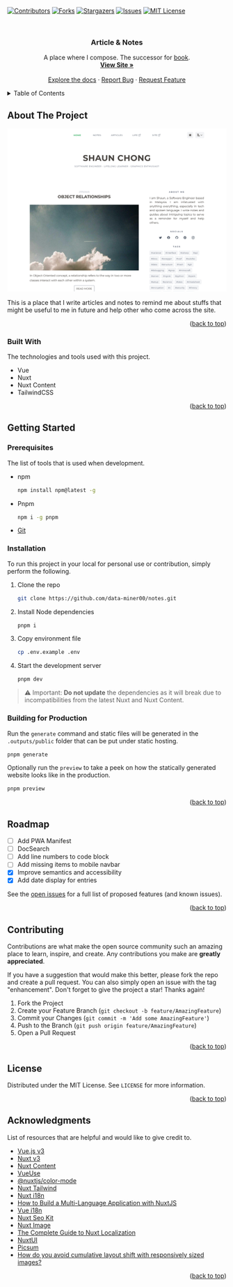 <a name="readme-top"></a>

<!-- PROJECT SHIELDS -->

[![Contributors][contributors-shield]][contributors-url]
[![Forks][forks-shield]][forks-url]
[![Stargazers][stars-shield]][stars-url]
[![Issues][issues-shield]][issues-url]
[![MIT License][license-shield]][license-url]

<!-- PROJECT LOGO -->
<br />
<div align="center">

  <h3 align="center">Article & Notes</h3>

  <p align="center">
    A place where I compose. The successor for <a href="https://github.com/data-miner00/book">book</a>.
    <br />
    <a href="https://notes.mumk.dev"><strong>View Site »</strong></a>
    <br />
    <br />
    <a href="https://github.com/data-miner00/notes">Explore the docs</a>
    ·
    <a href="https://github.com/data-miner00/notes/issues">Report Bug</a>
    ·
    <a href="https://github.com/data-miner00/notes/issues">Request Feature</a>
  </p>
</div>

<!-- TABLE OF CONTENTS -->
<details>
  <summary>Table of Contents</summary>
  <ol>
    <li>
      <a href="#about-the-project">About The Project</a>
      <ul>
        <li><a href="#built-with">Built With</a></li>
      </ul>
    </li>
    <li>
      <a href="#getting-started">Getting Started</a>
      <ul>
        <li><a href="#prerequisites">Prerequisites</a></li>
        <li><a href="#installation">Installation</a></li>
      </ul>
    </li>
    <li><a href="#roadmap">Roadmap</a></li>
    <li><a href="#contributing">Contributing</a></li>
    <li><a href="#license">License</a></li>
    <li><a href="#acknowledgments">Acknowledgments</a></li>
  </ol>
</details>

<!-- ABOUT THE PROJECT -->

## About The Project

![Project screenshot](/assets/images/screenshot.png)

This is a place that I write articles and notes to remind me about stuffs that might be useful to me in future and help other who come across the site.

<p align="right">(<a href="#readme-top">back to top</a>)</p>

### Built With

The technologies and tools used with this project.

- Vue
- Nuxt
- Nuxt Content
- TailwindCSS

<p align="right">(<a href="#readme-top">back to top</a>)</p>

<!-- GETTING STARTED -->

## Getting Started

### Prerequisites

The list of tools that is used when development.

- npm
  ```sh
  npm install npm@latest -g
  ```
- Pnpm
  ```sh
  npm i -g pnpm
  ```
- [Git](https://git-scm.com/downloads)

### Installation

To run this project in your local for personal use or contribution, simply perform the following.

1. Clone the repo
   ```sh
   git clone https://github.com/data-miner00/notes.git
   ```
2. Install Node dependencies
   ```sh
   pnpm i
   ```
3. Copy environment file
   ```sh
   cp .env.example .env
   ```
4. Start the development server
   ```sh
   pnpm dev
   ```

> ⚠️ Important: **Do not update** the dependencies as it will break due to incompatibilities from the latest Nuxt and Nuxt Content.

### Building for Production

Run the `generate` command and static files will be generated in the `.outputs/public` folder that can be put under static hosting.

```sh
pnpm generate
```

Optionally run the `preview` to take a peek on how the statically generated website looks like in the production.

```sh
pnpm preview
```

<p align="right">(<a href="#readme-top">back to top</a>)</p>

<!-- ROADMAP -->

## Roadmap

- [ ] Add PWA Manifest
- [ ] DocSearch
- [ ] Add line numbers to code block
- [ ] Add missing items to mobile navbar
- [x] Improve semantics and accessibility
- [x] Add date display for entries

See the [open issues](https://github.com/data-miner00/notes/issues) for a full list of proposed features (and known issues).

<p align="right">(<a href="#readme-top">back to top</a>)</p>

<!-- CONTRIBUTING -->

## Contributing

Contributions are what make the open source community such an amazing place to learn, inspire, and create. Any contributions you make are **greatly appreciated**.

If you have a suggestion that would make this better, please fork the repo and create a pull request. You can also simply open an issue with the tag "enhancement".
Don't forget to give the project a star! Thanks again!

1. Fork the Project
2. Create your Feature Branch (`git checkout -b feature/AmazingFeature`)
3. Commit your Changes (`git commit -m 'Add some AmazingFeature'`)
4. Push to the Branch (`git push origin feature/AmazingFeature`)
5. Open a Pull Request

<p align="right">(<a href="#readme-top">back to top</a>)</p>

<!-- LICENSE -->

## License

Distributed under the MIT License. See `LICENSE` for more information.

<p align="right">(<a href="#readme-top">back to top</a>)</p>

<!-- ACKNOWLEDGMENTS -->

## Acknowledgments

List of resources that are helpful and would like to give credit to.

- [Vue.js v3](https://vuejs.org/)
- [Nuxt v3](https://nuxt.com/)
- [Nuxt Content](https://content.nuxtjs.org)
- [VueUse](https://vueuse.org/)
- [@nuxtjs/color-mode](https://color-mode.nuxtjs.org/)
- [Nuxt Tailwind](https://tailwindcss.nuxtjs.org/)
- [Nuxt i18n](https://v8.i18n.nuxtjs.org/)
- [How to Build a Multi-Language Application with NuxtJS](https://crowdin.com/blog/2023/01/24/nuxt-js-i18n-tutorial)
- [Vue i18n](https://vue-i18n.intlify.dev/)
- [Nuxt Seo Kit](https://github.com/harlan-zw/nuxt-seo-kit)
- [Nuxt Image](https://image.nuxtjs.org/)
- [The Complete Guide to Nuxt Localization](https://phrase.com/blog/posts/nuxt-js-tutorial-i18n/)
- [NuxtUI](https://ui.nuxt.com/pro/prose/callout)
- [Picsum](https://picsum.photos/)
- [How do you avoid cumulative layout shift with responsively sized images?](https://webmasters.stackexchange.com/questions/132280/how-do-you-avoid-cumulative-layout-shift-with-responsively-sized-images)

<p align="right">(<a href="#readme-top">back to top</a>)</p>

<!-- MARKDOWN LINKS & IMAGES -->

[contributors-shield]: https://img.shields.io/github/contributors/data-miner00/notes.svg?style=for-the-badge
[contributors-url]: https://github.com/data-miner00/notes/graphs/contributors
[forks-shield]: https://img.shields.io/github/forks/data-miner00/notes.svg?style=for-the-badge
[forks-url]: https://github.com/data-miner00/notes/network/members
[stars-shield]: https://img.shields.io/github/stars/data-miner00/notes.svg?style=for-the-badge
[stars-url]: https://github.com/data-miner00/notes/stargazers
[issues-shield]: https://img.shields.io/github/issues/data-miner00/notes.svg?style=for-the-badge
[issues-url]: https://github.com/data-miner00/notes/issues
[license-shield]: https://img.shields.io/github/license/data-miner00/notes.svg?style=for-the-badge
[license-url]: https://github.com/data-miner00/notes/blob/master/LICENSE
